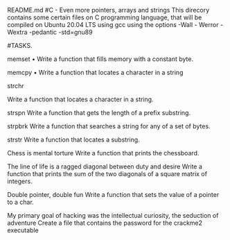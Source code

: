 README.md
#C - Even more pointers, arrays and strings This direcory contains some certain files on C programming language, that will be compiled on Ubuntu 20.04 LTS using gcc using the options -Wall - Werror -Wextra -pedantic -std=gnu89


#TASKS.


memset
• Write a function that fills memory with a constant byte.


memcpy • Write a function that locates a character in a string


strchr


Write a function that locates a character in a string.


strspn
Write a function that gets the length of a prefix substring.


strpbrk
Write a function that searches a string for any of a set of bytes.


strstr
Write a function that locates a substring.


Chess is mental torture
Write a function that prints the chessboard.


The line of life is a ragged diagonal between duty and desire
Write a function that prints the sum of the two diagonals of a square matrix of integers.


Double pointer, double fun
Write a function that sets the value of a pointer to a char.


My primary goal of hacking was the intellectual curiosity, the seduction of adventure
Create a file that contains the password for the crackme2 executable
